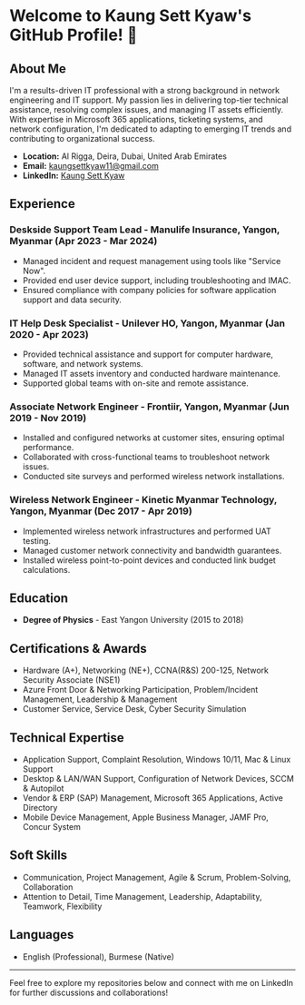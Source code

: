 # Welcome to Kaung Sett Kyaw's GitHub Profile! 👋

## About Me

I'm a results-driven IT professional with a strong background in network engineering and IT support. My passion lies in delivering top-tier technical assistance, resolving complex issues, and managing IT assets efficiently. With expertise in Microsoft 365 applications, ticketing systems, and network configuration, I'm dedicated to adapting to emerging IT trends and contributing to organizational success.

- **Location:** Al Rigga, Deira, Dubai, United Arab Emirates
- **Email:** kaungsettkyaw11@gmail.com
- **LinkedIn:** [Kaung Sett Kyaw](https://www.linkedin.com/in/kaungsett-kyaw22/)

## Experience

### Deskside Support Team Lead - Manulife Insurance, Yangon, Myanmar (Apr 2023 - Mar 2024)
- Managed incident and request management using tools like "Service Now".
- Provided end user device support, including troubleshooting and IMAC.
- Ensured compliance with company policies for software application support and data security.

### IT Help Desk Specialist - Unilever HO, Yangon, Myanmar (Jan 2020 - Apr 2023)
- Provided technical assistance and support for computer hardware, software, and network systems.
- Managed IT assets inventory and conducted hardware maintenance.
- Supported global teams with on-site and remote assistance.

### Associate Network Engineer - Frontiir, Yangon, Myanmar (Jun 2019 - Nov 2019)
- Installed and configured networks at customer sites, ensuring optimal performance.
- Collaborated with cross-functional teams to troubleshoot network issues.
- Conducted site surveys and performed wireless network installations.

### Wireless Network Engineer - Kinetic Myanmar Technology, Yangon, Myanmar (Dec 2017 - Apr 2019)
- Implemented wireless network infrastructures and performed UAT testing.
- Managed customer network connectivity and bandwidth guarantees.
- Installed wireless point-to-point devices and conducted link budget calculations.

## Education

- **Degree of Physics** - East Yangon University (2015 to 2018)

## Certifications & Awards

- Hardware (A+), Networking (NE+), CCNA(R&S) 200-125, Network Security Associate (NSE1)
- Azure Front Door & Networking Participation, Problem/Incident Management, Leadership & Management
- Customer Service, Service Desk, Cyber Security Simulation

## Technical Expertise

- Application Support, Complaint Resolution, Windows 10/11, Mac & Linux Support
- Desktop & LAN/WAN Support, Configuration of Network Devices, SCCM & Autopilot
- Vendor & ERP (SAP) Management, Microsoft 365 Applications, Active Directory
- Mobile Device Management, Apple Business Manager, JAMF Pro, Concur System

## Soft Skills

- Communication, Project Management, Agile & Scrum, Problem-Solving, Collaboration
- Attention to Detail, Time Management, Leadership, Adaptability, Teamwork, Flexibility

## Languages

- English (Professional), Burmese (Native)

---

Feel free to explore my repositories below and connect with me on LinkedIn for further discussions and collaborations!
